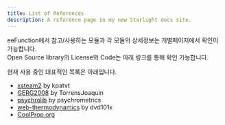 ```yaml
---
title: List of References
description: A reference page in my new Starlight docs site.
---
```


eeFunction에서 참고/사용하는 모듈과 각 모듈의 상세정보는 개별페이지에서 확인이 가능합니다.   
Open Source library의 License와 Code는 아래 링크를 통해 확인 가능합니다.

현재 사용 중인 대표적인 목록은 아래입니다.

- [xsteam2](https://github.com/kpatvt/xsteam2) by kpatvt
- [GERG2008](https://github.com/TorrensJoaquin/GERG2008/) by TorrensJoaquin
- [psychrolib](https://github.com/psychrometrics/psychrolib) by psychrometrics
- [web-thermodynamics](https://github.com/dvd101x/web-thermodynamics) by dvd101x
- [CoolProp.org](http://www.coolprop.org/)
